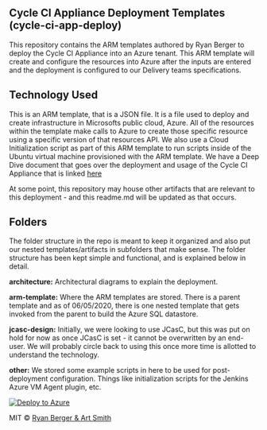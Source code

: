 ## Cycle CI Appliance Deployment Templates (cycle-ci-app-deploy)
This repository contains the ARM templates authored by Ryan Berger to deploy the Cycle CI Appliance into an Azure tenant. This ARM template will create and configure the resources into Azure after the inputs are entered and the deployment is configured to our Delivery teams specifications.

##  Technology Used
This is an ARM template, that is a JSON file. It is a file used to deploy and create infrastructure in Microsofts public cloud, Azure. All of the resources within the template make calls to Azure to create those specific resource using a specific version of that resources API. We also use a Cloud Initialization script as part of this ARM template to run scripts inside of the Ubuntu virtual machine provisioned with the ARM template. We have a Deep Dive document that goes over the deployment and usage of the Cycle CI Appliance that is linked [here](https://tryonsolutions.atlassian.net/wiki/spaces/CICD/pages/466059265/Deep+Dive+on+Cycle+CI+Appliance)

At some point, this repository may house other artifacts that are relevant to this deployment - and this readme.md will be updated as that occurs.

## Folders
The folder structure in the repo is meant to keep it organized and also put our nested templates/artifacts in subfolders that make sense. The folder structure has been kept simple and functional, and is explained below in detail.

**architecture:** Architectural diagrams to explain the deployment.

**arm-template:** Where the ARM templates are stored. There is a parent template and as of 06/05/2020, there is one nested template that gets invoked from the parent to build the Azure SQL datastore.

**jcasc-design:** Initially, we were looking to use JCasC, but this was put on hold for now as once JCasC is set - it cannot be overwritten by an end-user. We will probably circle back to using this once more time is allotted to understand the technology.

**other:** We stored some example scripts in here to be used for post-deployment configuration. Things like initialization scripts for the Jenkins Azure VM Agent plugin, etc. 

[![Deploy to Azure](https://azurecomcdn.azureedge.net/mediahandler/acomblog/media/Default/blog/deploybutton.png)](https://azuredeploy.net/)

MIT © [Ryan Berger & Art Smith]()